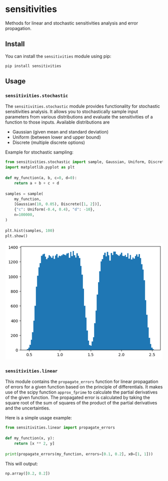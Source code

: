 # sensitivities

Methods for linear and stochastic sensitivities analysis and error propagation.

## Install

You can install the `sensitivities` module using pip:

```shell
pip install sensitivities
```

## Usage

### `sensitivities.stochastic`

The `sensitivities.stochastic` module provides functionality for stochastic sensitivities analysis. It allows you to stochastically sample input parameters from various distributions and evaluate the sensitivities of a function to those inputs. Available distributions are 
- Gaussian (given mean and standard deviation)
- Uniform (between lower and upper bound)
- Discrete (multiple discrete options)

Example for stochastic sampling:

```python
from sensitivities.stochastic import sample, Gaussian, Uniform, Discrete, seed
import matplotlib.pyplot as plt

def my_function(a, b, c=0, d=0):
    return a + b + c + d

samples = sample(
    my_function,
    [Gaussian(10, 0.05), Discrete([1, 2])],
    {"c": Uniform(-0.4, 0.4), "d": -10},
    n=100000,
)

plt.hist(samples, 100)
plt.show()
```

![](doc/images/hist_bimodal.png)


### `sensitivities.linear`

This module contains the `propagate_errors` function for linear propagation of errors for a given function based on the principle of differentials. It makes use of the scipy function `approx_fprime` to calculate the partial derivatives of the given function. The propagated error is calculated by taking the square root of the sum of squares of the product of the partial derivatives and the uncertainties.

Here is a simple usage example:

```python
from sensitivities.linear import propagate_errors

def my_function(x, y):
    return [x ** 2, y]

print(propagate_errors(my_function, errors=[0.1, 0.2], x0=[1, 1]))
```

This will output:

```python
np.array([0.2, 0.2])
```